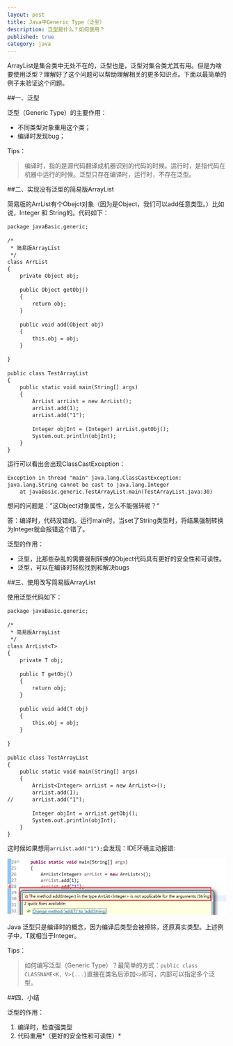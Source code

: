 ```yaml
---
layout: post
title: Java中Generic Type（泛型）
description: 泛型是什么？如何使用？
published: true
category: java
---
```


ArrayList是集合类中无处不在的，泛型也是，泛型对集合类尤其有用。但是为啥要使用泛型？理解好了这个问题可以帮助理解相关的更多知识点。下面以最简单的例子来验证这个问题。

##一、泛型

泛型（Generic Type）的主要作用：

* 不同类型对象重用这个类；
* 编译时发现bug；

Tips：

> 编译时，指的是源代码翻译成机器识别的代码的时候。运行时，是指代码在机器中运行的时候。泛型只存在编译时，运行时，不存在泛型。


##二、实现没有泛型的简易版ArrayList

简易版的ArrList有个Obejct对象（因为是Object，我们可以add任意类型。）比如说，Integer 和 String的。代码如下：

	package javaBasic.generic;
	 
	/*
	 * 简易版ArrayList
	 */
	class ArrList
	{
		private Object obj;
	 
		public Object getObj()
		{
			return obj;
		}
	 
		public void add(Object obj)
		{
			this.obj = obj;
		}
		 
	}
	 
	public class TestArrayList
	{
		public static void main(String[] args)
		{
			ArrList arrList = new ArrList();
			arrList.add(1);
			arrList.add("1");
			 
			Integer objInt = (Integer) arrList.getObj();
			System.out.println(objInt);
		}
	}

运行可以看出会出现ClassCastException：


	Exception in thread "main" java.lang.ClassCastException: java.lang.String cannot be cast to java.lang.Integer
		at javaBasic.generic.TestArrayList.main(TestArrayList.java:30)

想问的问题是：”这Object对象属性，怎么不能强转呢？“

答：编译时，代码没错的。运行main时，当set了String类型时，将结果强制转换为Integer就会报错这个错了。

泛型的作用：

* 泛型，比那些杂乱的需要强制转换的Object代码具有更好的安全性和可读性。
* 泛型，可以在编译时轻松找到和解决bugs

##三、使用改写简易版ArrayList

使用泛型代码如下：

	package javaBasic.generic;
	 
	/*
	 * 简易版ArrayList
	 */
	class ArrList<T>
	{
		private T obj;
	 
		public T getObj()
		{
			return obj;
		}
	 
		public void add(T obj)
		{
			this.obj = obj;
		}
		 
	}
	 
	public class TestArrayList
	{
		public static void main(String[] args)
		{
			ArrList<Integer> arrList = new ArrList<>();
			arrList.add(1);
	//      arrList.add("1");
			 
			Integer objInt = arrList.getObj();
			System.out.println(objInt);
		}
	}

这时候如果想用`arrList.add("1");`会发现：IDE环境主动报错:

![](/images/java-generic-type/image_thumb.png)


Java 泛型只是编译时的概念，因为编译后类型会被擦除，还原真实类型。上述例子中，T就相当于Integer。


Tips：

> 如何编写泛型（Generic Type）？最简单的方式：`public class CLASSNAME<K, V>{...}`直接在类名后添加`<>`即可，内部可以指定多个泛型。

##四、小结

泛型的作用：

1. 编译时，检查强类型
1. 代码重用*（更好的安全性和可读性）*






































[NingG]:    http://ningg.github.com  "NingG"











